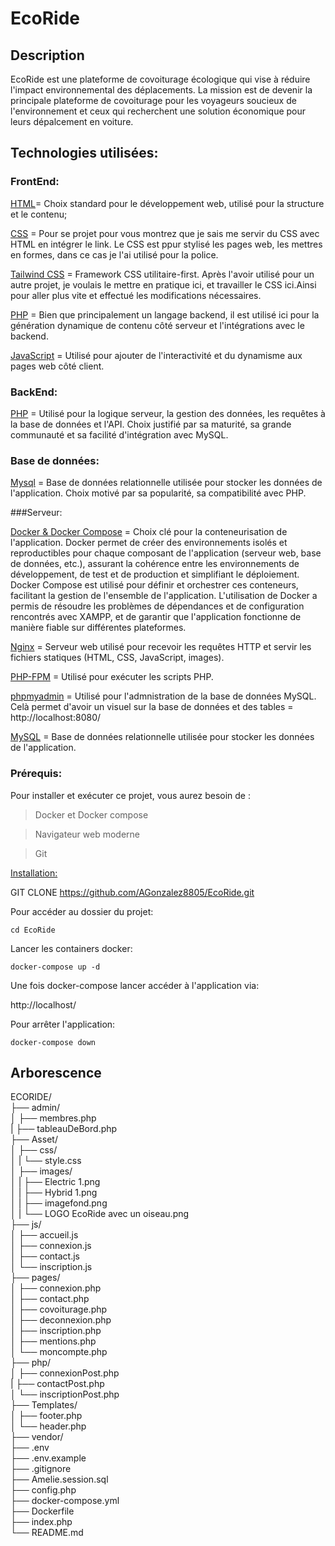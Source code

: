 # EcoRide

## Description
EcoRide est une plateforme de covoiturage écologique qui vise à réduire l'impact environnemental des déplacements. La mission est de devenir la principale plateforme de covoiturage pour les voyageurs soucieux de l'environnement et ceux qui recherchent une solution économique pour leurs dépalcement en voiture.

## Technologies utilisées:

### FrontEnd:

<ins>HTML</ins>= Choix standard pour le développement web, utilisé pour la structure et le contenu;

<ins>CSS</ins> = Pour se projet pour vous montrez que je sais me servir du CSS avec HTML en intégrer le link. Le CSS est ppur stylisé les pages web, les mettres en formes, dans ce cas je l'ai utilisé pour la police.

<ins>Tailwind CSS</ins> = Framework CSS utilitaire-first. Après l'avoir utilisé pour un autre projet, je voulais le mettre en pratique ici, et travailler le CSS ici.Ainsi pour aller plus vite et effectué les modifications nécessaires.

<ins>PHP</ins> = Bien que principalement un langage backend, il est utilisé ici pour la génération dynamique de contenu côté serveur et l'intégrations avec le backend.

<ins>JavaScript</ins> = Utilisé pour ajouter de l'interactivité et du dynamisme aux pages web côté client.

### BackEnd:

<ins>PHP</ins> = Utilisé pour la logique serveur, la gestion des données, les requêtes à la base de données et l'API. Choix justifié par sa maturité, sa grande communauté et sa facilité d'intégration avec MySQL.

### Base de données:

<ins>Mysql</ins> = Base de données relationnelle utilisée pour stocker les données de l'application. Choix motivé par sa popularité, sa compatibilité avec PHP.

###Serveur:

<ins>Docker & Docker Compose</ins> = Choix clé pour la conteneurisation de l'application. Docker permet de créer des environnements isolés et reproductibles pour chaque composant de l'application (serveur web, base de données, etc.), assurant la cohérence entre les environnements de développement, de test et de production et simplifiant le déploiement. Docker Compose est utilisé pour définir et orchestrer ces conteneurs, facilitant la gestion de l'ensemble de l'application. L'utilisation de Docker a permis de résoudre les problèmes de dépendances et de configuration rencontrés avec XAMPP, et de garantir que l'application fonctionne de manière fiable sur différentes plateformes.

<ins>Nginx</ins> = Serveur web utilisé pour recevoir les requêtes HTTP et servir les fichiers statiques (HTML, CSS, JavaScript, images).

<ins>PHP-FPM</ins> = Utilisé pour exécuter les scripts PHP.

<ins>phpmyadmin</ins> = Utilisé pour l'admnistration de la base de données MySQL. Celà permet d'avoir un visuel sur la base de données et des tables =  http://localhost:8080/

<ins>MySQL</ins> = Base de données relationnelle utilisée pour stocker les données de l'application.

### Prérequis:

Pour installer et exécuter ce projet, vous aurez besoin de :

> Docker et Docker compose

> Navigateur web moderne

> Git

<ins>Installation:</ins>

GIT CLONE https://github.com/AGonzalez8805/EcoRide.git

Pour accéder au dossier du projet:

 `cd EcoRide`

Lancer les containers docker:

`docker-compose up -d`

Une fois docker-compose lancer accéder à l'application via:

http://localhost/

Pour arrêter l'application:

`docker-compose down`

## Arborescence
ECORIDE/ <br>
├── admin/<br>
│      ├── membres.php<br>
|      ├── tableauDeBord.php<br>
├── Asset/<br>
│   ├── css/<br>
│   | └── style.css<br>
│   ├── images/ <br>
│   | ├── Electric 1.png <br>
│   | ├── Hybrid 1.png <br>
│   | ├── imagefond.png <br>
│   | └── LOGO EcoRide avec un oiseau.png <br>
├── js/ <br> 
│    ├── accueil.js <br>
│    ├── connexion.js <br>
│    ├── contact.js <br>
│    └── inscription.js <br>
├── pages/ <br>
│   ├── connexion.php <br>
│   ├── contact.php <br>
│   ├── covoiturage.php <br>
│   ├── deconnexion.php <br>
│   ├── inscription.php <br>
│   ├── mentions.php <br>
│   └── moncompte.php <br>
├── php/ <br>
│    ├── connexionPost.php <br>
|    ├── contactPost.php<br>
│    └── inscriptionPost.php <br>
├── Templates/ <br>
│    ├── footer.php <br>
│    └── header.php <br>
├── vendor/ <br>
├── .env <br>
├── .env.example <br>
├── .gitignore <br>
├── Amelie.session.sql <br>
├── config.php <br>
├── docker-compose.yml <br>
├── Dockerfile <br>
├── index.php <br>
└── README.md <br>
